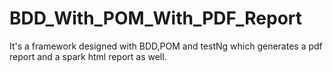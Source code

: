 # BDD_With_POM_With_PDF_Report
It's a framework designed with BDD,POM and testNg which generates a pdf report and a spark html report as well.
